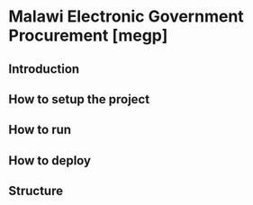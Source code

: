 # Malawi Electronic Government Procurement [megp]

## Introduction

## How to setup the project

## How to run

## How to deploy

## Structure
